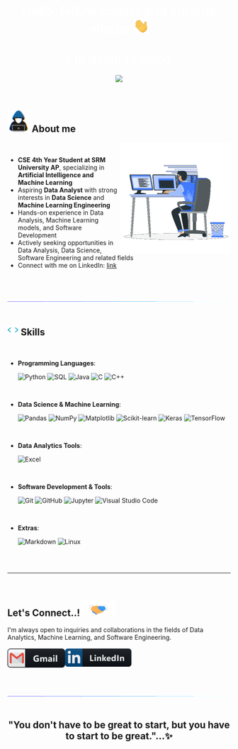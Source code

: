 <h1 align="center" style="color:white;"><b>Hello, fellow coders and curious minds! <img src="https://github.com/ArjunPramod/ArjunPramod/blob/main/Resources/hi.gif" width="35"><br><br> I'm Arjun Pramod </b></h1>

<p align="center">
  <a href="https://github.com/ArjunPramod/ArjunPramod/tree/main/readme-typing-svg"><img src="https://readme-typing-svg.herokuapp.com?font=Time+New+Roman&color=cyan&size=25&center=true&vCenter=true&width=600&height=100&lines=Data+Analyst+%7C+Data+Scientist+%7C+ML+Engineer%7C;Software+Engineer;CSE+Student+%7C+AI/ML+Specialist;Welcome+to+my+GitHub+profile!;Always+Learning+%7C+Always+Improving;"></a>
</p>

<br>

## <picture><img src = "https://github.com/ArjunPramod/ArjunPramod/blob/main/Resources/user.gif" width = 50px></picture> **About me**

<picture> <img align="right" src="https://github.com/ArjunPramod/ArjunPramod/blob/main/Resources/typing.gif?raw=true" width = 250px></picture>

<br>

- **CSE 4th Year Student at SRM University AP**, specializing in **Artificial Intelligence and Machine Learning**
- Aspiring **Data Analyst** with strong interests in **Data Science** and **Machine Learning Engineering**
- Hands-on experience in Data Analysis, Machine Learning models, and Software Development
- Actively seeking opportunities in Data Analysis, Data Science, Software Engineering and related fields
- Connect with me on LinkedIn: [link](https://www.linkedin.com/in/arjun-pramod-10b001231/)

<br><br>

<img src="https://github.com/ArjunPramod/ArjunPramod/blob/main/Resources/bar.gif"><br><br>

## <img src="https://github.com/ArjunPramod/ArjunPramod/blob/main/Resources/code.gif" width ="25"><b> Skills</b>
<br>

<p align="center">

- **Programming Languages**:

    ![Python](https://img.shields.io/badge/Python%20-%2314354C.svg?style=for-the-badge&logo=python&logoColor=white)
    ![SQL](https://img.shields.io/badge/SQL%20-%2300599C.svg?style=for-the-badge&logo=postgresql&logoColor=white)
    ![Java](https://img.shields.io/badge/Java%20-%23ED8B00.svg?style=for-the-badge&logo=java&logoColor=white)
    ![C](https://img.shields.io/badge/C%20-%2300599C.svg?style=for-the-badge&logo=c&logoColor=white)
    ![C++](https://img.shields.io/badge/C++%20-%2300599C.svg?style=for-the-badge&logo=c%2B%2B&logoColor=white)

<br>   
    
- **Data Science & Machine Learning**:

    ![Pandas](https://img.shields.io/badge/Pandas%20-%23150458.svg?style=for-the-badge&logo=pandas&logoColor=white)
    ![NumPy](https://img.shields.io/badge/NumPy%20-%23013243.svg?style=for-the-badge&logo=numpy&logoColor=white)
    ![Matplotlib](https://img.shields.io/badge/Matplotlib%20-%230046D1.svg?style=for-the-badge&logo=matplotlib&logoColor=white)
    ![Scikit-learn](https://img.shields.io/badge/Scikit%20Learn%20-%23F7931E.svg?style=for-the-badge&logo=scikit-learn&logoColor=white)
    ![Keras](https://img.shields.io/badge/Keras%20-%23D00000.svg?style=for-the-badge&logo=keras&logoColor=white)
    ![TensorFlow](https://img.shields.io/badge/TensorFlow%20-%23FF6F00.svg?style=for-the-badge&logo=tensorflow&logoColor=white)
    <!--![PyTorch](https://img.shields.io/badge/PyTorch%20-%23EE4C2C.svg?style=for-the-badge&logo=pytorch&logoColor=white)-->

<br>

- **Data Analytics Tools**:

    ![Excel](https://img.shields.io/badge/Microsoft%20Excel%20-%23217346.svg?style=for-the-badge&logo=microsoftexcel&logoColor=white)
    <!--![PowerBI](https://img.shields.io/badge/PowerBI-%23F2C811.svg?style=for-the-badge&logo=powerbi&logoColor=black)-->
    <!--![Tableau](https://img.shields.io/badge/Tableau%20-%23E97627.svg?style=for-the-badge&logo=tableau&logoColor=white)-->

<br>

- **Software Development & Tools**:

    ![Git](https://img.shields.io/badge/git-%23F05033.svg?style=for-the-badge&logo=git&logoColor=white)
    ![GitHub](https://img.shields.io/badge/github-%23121011.svg?style=for-the-badge&logo=github&logoColor=white)
    ![Jupyter](https://img.shields.io/badge/Jupyter%20-%23F37626.svg?style=for-the-badge&logo=jupyter&logoColor=white)
    ![Visual Studio Code](https://img.shields.io/badge/Visual%20Studio%20Code-0078d7.svg?style=for-the-badge&logo=visual-studio-code&logoColor=white)

<br>

- **Extras**:

    ![Markdown](https://img.shields.io/badge/markdown-%23000000.svg?style=for-the-badge&logo=markdown&logoColor=white)
    ![Linux](https://img.shields.io/badge/Linux-FCC624?style=for-the-badge&logo=linux&logoColor=black) 

</p>

<br>
<br>

-----

<br>

<h2> Let's Connect..!<img src="https://github.com/ArjunPramod/ArjunPramod/blob/main/Resources/handshake.gif" width ="80"></h2>

<p>
  <div align="left">
    I'm always open to inquiries and collaborations in the fields of Data Analytics, Machine Learning, and Software Engineering.
  </div>
  <br>
  
  <a href="mailto:arjunpramod509@gmail.com">
    <img align="left" alt="Gmail" width="130" hight="100" src="https://github.com/ArjunPramod/ArjunPramod/blob/main/Resources/gmail.png" />
  </a>
  <a href="https://www.linkedin.com/in/arjun-pramod-10b001231/">
    <img align="left" alt="Linkedin" width="150" hight="100" src="https://github.com/ArjunPramod/ArjunPramod/blob/main/Resources/linkedin.png" />
  </a>
</p>

<br><br><br><br>

<img src="https://github.com/ArjunPramod/ArjunPramod/blob/main/Resources/bar.gif">
<br>
<br>

<div align='center'>

## <b>"You don't have to be great to start, but you have to start to be great."...✨</b>

</div>
<br>
<br>
